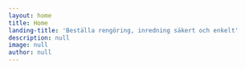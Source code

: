 ```yaml
---
layout: home
title: Home
landing-title: 'Beställa rengöring, inredning säkert och enkelt'
description: null
image: null
author: null
---
```


